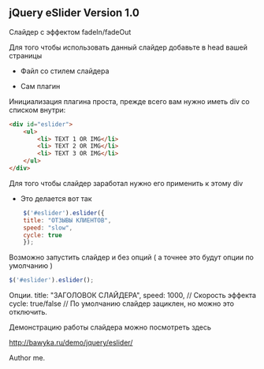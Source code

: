 ## jQuery eSlider Version 1.0

Слайдер с эффектом fadeIn/fadeOut

Для того чтобы использовать данный слайдер добавьте в head вашей страницы
- Файл со стилем слайдера
<link href="css/jquery.eslider-1.0.css" type="text/css" rel="stylesheet" />

- Сам плагин
<script type="text/javascript" src="js/jquery.eslider-1.0.js"></script>

Инициализация плагина проста, прежде всего вам нужно иметь div со списком внутри:

```html
<div id="eslider">
	<ul>
		<li> TEXT 1 OR IMG</li>
		<li> TEXT 2 OR IMG</li>
		<li> TEXT 3 OR IMG</li>
	</ul>
</div>
```

Для того чтобы слайдер заработал нужно его применить к этому div

- Это делается вот так
```js
    $('#eslider').eslider({ 		
	title: "ОТЗЫВЫ КЛИЕНТОВ",
	speed: "slow",
	cycle: true
    });
```

Возможно запустить слайдер и без опций ( а точнее это будут опции по умолчанию )

```js
$('#eslider').eslider();
```


Опции.
title: "ЗАГОЛОВОК СЛАЙДЕРА",
speed: 1000, // Скорость эффекта
cycle: true/false // По умолчанию слайдер зациклен, но можно это отключить.

Демонстрацию работы слайдера можно посмотреть здесь

http://bawyka.ru/demo/jquery/eslider/

Author me.
